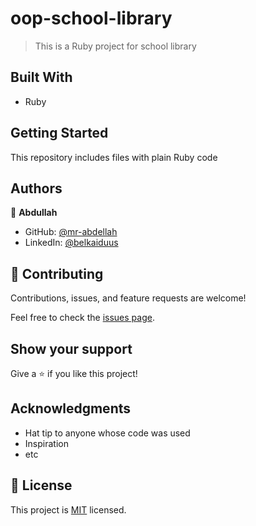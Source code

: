 # oop-school-library

> This is a Ruby project for school library


## Built With

- Ruby

## Getting Started

This repository includes files with plain Ruby code

## Authors

👤 **Abdullah**

- GitHub: [@mr-abdellah](https://github.com/mr-abdellah)
- LinkedIn: [@belkaiduus](https://www.linkedin.com/in/belkaidus/)

## 🤝 Contributing

Contributions, issues, and feature requests are welcome!

Feel free to check the [issues page](../../issues/).

## Show your support

Give a ⭐️ if you like this project!

## Acknowledgments

- Hat tip to anyone whose code was used
- Inspiration
- etc

## 📝 License

This project is [MIT](./MIT.md) licensed.
